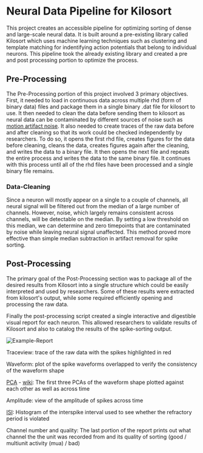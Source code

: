 # Neural Data Pipeline for Kilosort
This project creates an accessible pipeline for optimizing sorting of dense and large-scale neural data. It is built around a pre-existing library called Kilosort which uses machine learning techniques such as clustering and template matching for indentifying action potentials that belong to individual neurons. This pipeline took the already existing library and created a pre and post processing portion to optimize the process.

## Pre-Processing
The Pre-Processing portion of this project involved 3 primary objectives. First, it needed to load in continuous data across multiple rhd (form of binary data) files and package them in a single binary .dat file for kilosort to use. It then needed to clean the data before sending them to kilosort as neural data can be contaminated by different sources of noise such as [motion artifact noise](https://www.ahajournals.org/doi/full/10.1161/CIRCEP.111.964973). It also needed to create traces of the raw data before and after cleaning so that its work could be checked independently by researchers.  To do so, it opens the first rhd file, creates figures for the data before cleaning, cleans the data, creates figures again after the cleaning, and writes the data to a binary file. It then opens the next file and repeats the entire process and writes the data to the same binary file. It continues with this process until all of the rhd files have been processed and a single binary file remains.

### Data-Cleaning
Since a neuron will mostly appear on a single to a couple of channels, all neural signal will be filtered out from the median of a large number of channels. However, noise, which largely remains consistent across channels, will be detectable on the median. By setting a low threshold on this median, we can determine and zero timepoints that are contaminated by noise while leaving neural signal unaffected. This method proved more effective than simple median subtraction in artifact removal for spike sorting.


## Post-Processing
The primary goal of the Post-Processing section was to package all of the desired results from Kilosort into a single structure which could be easily interpreted and used by researchers.  Some of these results were extracted from kilosort's output, while some required efficiently opening and processing the raw data. 

Finally the post-processing script created a single interactive and digestible visual report for each neuron. This allowed researchers to validate results of Kilosort and also to catalog the results of the spike-sorting output.

![Example-Report](https://user-images.githubusercontent.com/35672096/143326569-563bc671-ed59-442a-a9df-3a60cb5c3ad9.png)

Traceview: trace of the raw data with the spikes highlighted in red  

Waveform: plot of the spike waveforms overlapped to verify the consistency of the waveform shape

[PCA](https://royalsocietypublishing.org/doi/10.1098/rsta.2015.0202) - [wiki](https://en.wikipedia.org/wiki/Principal_component_analysis): The first three PCAs of the waveform shape plotted against each other as well as across time  

Amplitude: view of the amplitude of spikes across time  

[ISI](https://www.tau.ac.il/~tsirel/dump/Static/knowino.org/wiki/Interspike_interval.html#:~:text=The%20interspike%20interval%20is%20the,messengers%20to%20affect%20other%20neurons.): Histogram of the interspike interval used to see whether the refractory period is violated  

Channel number and quality: The last portion of the report prints out what channel the the unit was recorded from and its quality of sorting (good / multiunit activity (mua) / bad)
